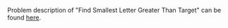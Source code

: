 Problem description of "Find Smallest Letter Greater Than Target" can be found [here](https://leetcode.com/problems/find-smallest-letter-greater-than-target/).

